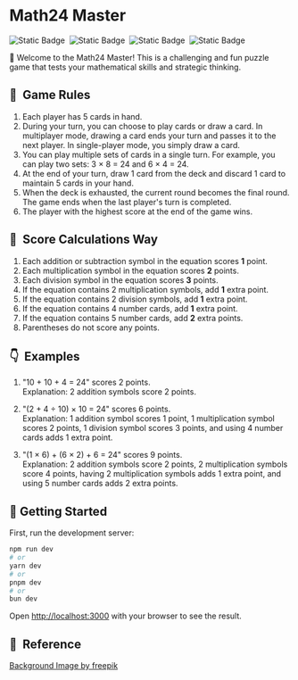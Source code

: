 Math24 Master
===
![Static Badge](https://img.shields.io/badge/math24-master-orange)&nbsp;
![Static Badge](https://img.shields.io/badge/node-v18.18.2-blue)&nbsp;
![Static Badge](https://img.shields.io/badge/current-v1.1.0-blue)&nbsp;
![Static Badge](https://img.shields.io/badge/let\'s-play-g)

🎉 Welcome to the Math24 Master! This is a challenging and fun puzzle game that tests your mathematical skills and strategic thinking.

## 🚀&nbsp; Game Rules
1. Each player has 5 cards in hand.
2. During your turn, you can choose to play cards or draw a card. In multiplayer mode, drawing a card ends your turn and passes it to the next player. In single-player mode, you simply draw a card.
3. You can play multiple sets of cards in a single turn.
For example, you can play two sets: 3 × 8 = 24 and 6 × 4 = 24.
4. At the end of your turn, draw 1 card from the deck and discard 1 card to maintain 5 cards in your hand.
5. When the deck is exhausted, the current round becomes the final round. The game ends when the last player's turn is completed.
6. The player with the highest score at the end of the game wins.

## 💯&nbsp; Score Calculations Way
1. Each addition or subtraction symbol in the equation scores **1** point.
2. Each multiplication symbol in the equation scores **2** points.
3. Each division symbol in the equation scores **3** points.
4. If the equation contains 2 multiplication symbols, add **1** extra point.
5. If the equation contains 2 division symbols, add **1** extra point.
6. If the equation contains 4 number cards, add **1** extra point.
7. If the equation contains 5 number cards, add **2** extra points.
8. Parentheses do not score any points.

## 👇&nbsp; Examples
1. "10 + 10 + 4 = 24" scores 2 points.<br>
Explanation: 2 addition symbols score 2 points.

2. "(2 + 4 ÷ 10) × 10 = 24" scores 6 points.<br>
Explanation: 1 addition symbol scores 1 point, 1 multiplication symbol scores 2 points, 1 division symbol scores 3 points, and using 4 number cards adds 1 extra point.

3. "(1 × 6) + (6 × 2) + 6 = 24" scores 9 points.<br>
Explanation: 2 addition symbols score 2 points, 2 multiplication symbols score 4 points, having 2 multiplication symbols adds 1 extra point, and using 5 number cards adds 2 extra points.

## 🎲 Getting Started

First, run the development server:

```bash
npm run dev
# or
yarn dev
# or
pnpm dev
# or
bun dev
```
Open [http://localhost:3000](http://localhost:3000) with your browser to see the result.

## 🔗&nbsp; Reference
[Background Image by freepik](https://www.freepik.com/free-vector/flat-geometric-background_14456042.htm#fromView=search&page=3&position=52&uuid=083b3f17-d1be-450c-b94d-9f69cd5ed2b4)

